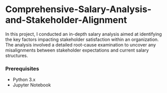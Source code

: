 # Comprehensive-Salary-Analysis-and-Stakeholder-Alignment

In this project, I conducted an in-depth salary analysis aimed at identifying the key factors impacting stakeholder satisfaction within an organization. The analysis involved a detailed root-cause examination to uncover any misalignments between stakeholder expectations and current salary structures.

### Prerequisites

- Python 3.x
- Jupyter Notebook

